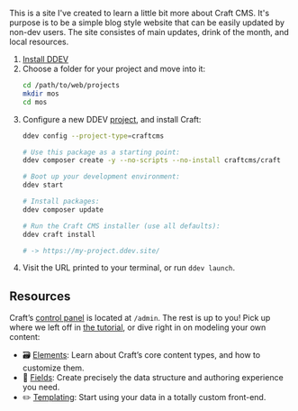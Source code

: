 This is a site I've created to learn a little bit more about Craft CMS. It's purpose is to be a simple blog style website that can be easily updated by non-dev users. The site consistes of main updates, drink of the month, and local resources.

1. [Install DDEV](https://ddev.readthedocs.io/en/latest/users/install/ddev-installation/)
2. Choose a folder for your project and move into it:
    ```bash
    cd /path/to/web/projects
    mkdir mos
    cd mos
    ```
3. Configure a new DDEV [project](https://ddev.readthedocs.io/en/latest/users/quickstart/#craft-cms), and install Craft:
    ```bash
    ddev config --project-type=craftcms

    # Use this package as a starting point:
    ddev composer create -y --no-scripts --no-install craftcms/craft

    # Boot up your development environment:
    ddev start

    # Install packages:
    ddev composer update

    # Run the Craft CMS installer (use all defaults):
    ddev craft install

    # -> https://my-project.ddev.site/
    ```
4. Visit the URL printed to your terminal, or run `ddev launch`.


## Resources

Craft’s [control panel](https://craftcms.com/docs/4.x/control-panel.html) is located at `/admin`. The rest is up to you! Pick up where we left off in [the tutorial](https://craftcms.com/docs/getting-started-tutorial/configure/control-panel.html), or dive right in on modeling your own content:
- :card_file_box: [Elements](https://craftcms.com/docs/4.x/elements.html): Learn about Craft’s core content types, and how to customize them.
- :triangular_ruler: [Fields](https://craftcms.com/docs/4.x/fields.html): Create precisely the data structure and authoring experience you need.
- :pencil2: [Templating](https://craftcms.com/docs/4.x/dev/twig-primer.html): Start using your data in a totally custom front-end.
